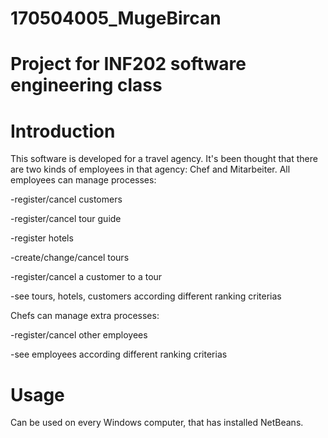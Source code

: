 # 170504005_MugeBircan

# Project for INF202 software engineering class


# Introduction
This software is developed for a travel agency. It's been thought that there are two kinds of employees in that agency: Chef and Mitarbeiter.
All employees can manage processes:

-register/cancel customers

-register/cancel tour guide

-register hotels

-create/change/cancel tours

-register/cancel a customer to a tour

-see tours, hotels, customers according different ranking criterias

Chefs can manage extra processes:

-register/cancel other employees

-see employees according different ranking criterias

# Usage 
Can be used on every Windows computer, that has installed NetBeans.

